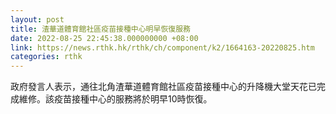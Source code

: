 ```yaml
---
layout: post
title: 渣華道體育館社區疫苗接種中心明早恢復服務
date: 2022-08-25 22:45:38.000000000 +08:00
link: https://news.rthk.hk/rthk/ch/component/k2/1664163-20220825.htm
categories: rthk
---
```


政府發言人表示，通往北角渣華道體育館社區疫苗接種中心的升降機大堂天花已完成維修。該疫苗接種中心的服務將於明早10時恢復。
